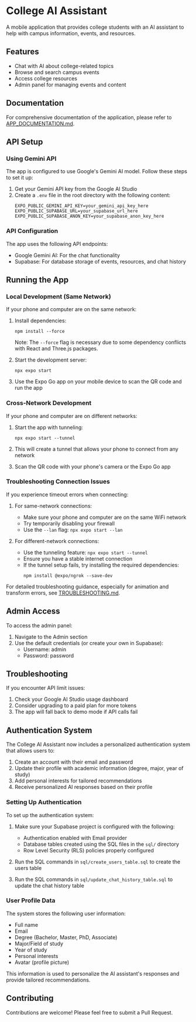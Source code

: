 # College AI Assistant

A mobile application that provides college students with an AI assistant to help with campus information, events, and resources.

## Features

- Chat with AI about college-related topics
- Browse and search campus events
- Access college resources
- Admin panel for managing events and content

## Documentation

For comprehensive documentation of the application, please refer to [APP_DOCUMENTATION.md](./APP_DOCUMENTATION.md).

## API Setup

### Using Gemini API

The app is configured to use Google's Gemini AI model. Follow these steps to set it up:

1. Get your Gemini API key from the Google AI Studio
2. Create a `.env` file in the root directory with the following content:
   ```
   EXPO_PUBLIC_GEMINI_API_KEY=your_gemini_api_key_here
   EXPO_PUBLIC_SUPABASE_URL=your_supabase_url_here
   EXPO_PUBLIC_SUPABASE_ANON_KEY=your_supabase_anon_key_here
   ```

### API Configuration

The app uses the following API endpoints:
- Google Gemini AI: For the chat functionality
- Supabase: For database storage of events, resources, and chat history

## Running the App

### Local Development (Same Network)

If your phone and computer are on the same network:

1. Install dependencies:
   ```
   npm install --force
   ```
   Note: The `--force` flag is necessary due to some dependency conflicts with React and Three.js packages.

2. Start the development server:
   ```
   npx expo start
   ```

3. Use the Expo Go app on your mobile device to scan the QR code and run the app

### Cross-Network Development

If your phone and computer are on different networks:

1. Start the app with tunneling:
   ```
   npx expo start --tunnel
   ```

2. This will create a tunnel that allows your phone to connect from any network

3. Scan the QR code with your phone's camera or the Expo Go app

### Troubleshooting Connection Issues

If you experience timeout errors when connecting:

1. For same-network connections:
   - Make sure your phone and computer are on the same WiFi network
   - Try temporarily disabling your firewall
   - Use the `--lan` flag: `npx expo start --lan`

2. For different-network connections:
   - Use the tunneling feature: `npx expo start --tunnel`
   - Ensure you have a stable internet connection
   - If the tunnel setup fails, try installing the required dependencies:
     ```
     npm install @expo/ngrok --save-dev
     ```

For detailed troubleshooting guidance, especially for animation and transform errors, see [TROUBLESHOOTING.md](./TROUBLESHOOTING.md).

## Admin Access

To access the admin panel:
1. Navigate to the Admin section
2. Use the default credentials (or create your own in Supabase):
   - Username: admin
   - Password: password

## Troubleshooting

If you encounter API limit issues:
1. Check your Google AI Studio usage dashboard
2. Consider upgrading to a paid plan for more tokens
3. The app will fall back to demo mode if API calls fail

## Authentication System

The College AI Assistant now includes a personalized authentication system that allows users to:

1. Create an account with their email and password
2. Update their profile with academic information (degree, major, year of study)
3. Add personal interests for tailored recommendations
4. Receive personalized AI responses based on their profile

### Setting Up Authentication

To set up the authentication system:

1. Make sure your Supabase project is configured with the following:
   - Authentication enabled with Email provider
   - Database tables created using the SQL files in the `sql/` directory
   - Row Level Security (RLS) policies properly configured

2. Run the SQL commands in `sql/create_users_table.sql` to create the users table
3. Run the SQL commands in `sql/update_chat_history_table.sql` to update the chat history table

### User Profile Data

The system stores the following user information:
- Full name
- Email
- Degree (Bachelor, Master, PhD, Associate)
- Major/Field of study
- Year of study
- Personal interests
- Avatar (profile picture)

This information is used to personalize the AI assistant's responses and provide tailored recommendations.

## Contributing

Contributions are welcome! Please feel free to submit a Pull Request.
